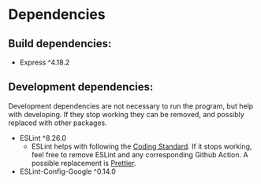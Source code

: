 # Dependencies

## Build dependencies:
- Express ^4.18.2

## Development dependencies:

Development dependencies are not necessary to run the program, but help with developing. If they stop working they can be removed, and possibly replaced with other packages.

- ESLint ^8.26.0
  - ESLint helps with following the [Coding Standard](./CODING_STANDARD.md). If it stops working, feel free to remove ESLint and any corresponding Github Action. A possible replacement is [Prettier](https://prettier.io/).
- ESLint-Config-Google ^0.14.0